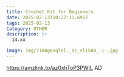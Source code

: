 ```yaml
---
title: Crochet Kit for Beginners
date: 2025-02-13T10:27:11.691Z
tags: 2025-02-13
Category: OTHER
description: |+
  14.xx

image: img/71m0g6eqlel._ac_sl1500_-1-.jpg
---
```

https://amzlink.to/az0xhToP3PWIL 
AD